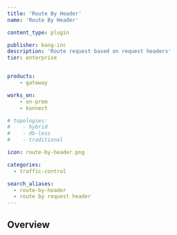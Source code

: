 ```yaml
---
title: 'Route By Header'
name: 'Route By Header'

content_type: plugin

publisher: kong-inc
description: 'Route request based on request headers'
tier: enterprise


products:
    - gateway

works_on:
    - on-prem
    - konnect

# topologies:
#    - hybrid
#    - db-less
#    - traditional

icon: route-by-header.png

categories:
  - traffic-control

search_aliases:
  - route-by-header
  - route by request header
---
```


## Overview
